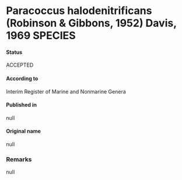 # Paracoccus halodenitrificans (Robinson & Gibbons, 1952) Davis, 1969 SPECIES

#### Status
ACCEPTED

#### According to
Interim Register of Marine and Nonmarine Genera

#### Published in
null

#### Original name
null

### Remarks
null